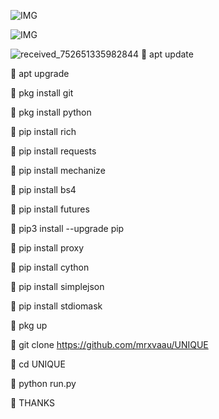 ![IMG](https://i.imgur.com/0qCLLyd.png)

![IMG](https://i.imgur.com/qby8FXN.gif)

![received_752651335982844](https://user-images.githubusercontent.com/20098740/183803980-06cec2c2-0745-4915-9b9a-bd1cdcad0a83.jpeg)
🌟 apt update

🌟 apt upgrade

🌟 pkg install git

🌟 pkg install python

🌟 pip install rich

🌟 pip install requests

🌟 pip install mechanize

🌟 pip install bs4

🌟 pip install futures

🌟 pip3 install --upgrade pip

🌟 pip install proxy

🌟 pip install cython

🌟 pip install simplejson

🌟 pip install stdiomask

🌟 pkg up

🌟 git clone https://github.com/mrxvaau/UNIQUE

🌟 cd UNIQUE

🌟 python run.py

💠 THANKS
